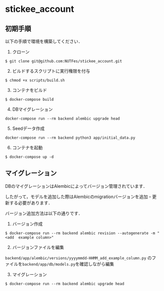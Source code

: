 # stickee_account

## 初期手順
以下の手順で環境を構築してください．
1. クローン
```
$ git clone git@github.com:NUTFes/stickee_account.git
```
2. ビルドするスクリプトに実行権限を付与
```
$ chmod +x scripts/build.sh
```
3. コンテナをビルド
```
$ docker-compose build
```
4. DBマイグレーション
```
docker-compose run --rm backend alembic upgrade head
```
5. Seedデータ作成
```
docker-compose run --rm backend python3 app/initial_data.py
```
6. コンテナを起動
```
$ docker-compose up -d
```

## マイグレーション
DBのマイグレーションはAlembicによってバージョン管理されています．

したがって，モデルを追加した際はAlembicのmigrationバージョンを追加・更新する必要があります．

バージョン追加方法は以下の通りです．

1. バージョン作成
```
$ docker-compose run --rm backend alembic revision --autogenerate -m "<add  example column>" 
```
2. バージョンファイルを編集

`backend/app/alembic/versions/yyyymmdd-HHMM_add_example_column.py`
のファイルを`backend/app/db/models.py`を確認しながら編集

3. マイグレーション
```
$ docker-compose run --rm backend alembic upgrade head
```
